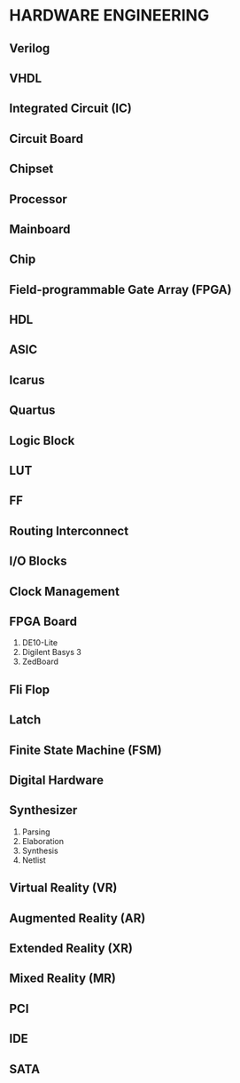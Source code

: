 # HARDWARE ENGINEERING

## Verilog

## VHDL

## Integrated Circuit (IC)

## Circuit Board

## Chipset

## Processor

## Mainboard

## Chip

## Field-programmable Gate Array (FPGA)

## HDL

## ASIC

## Icarus

## Quartus

## Logic Block

## LUT

## FF

## Routing Interconnect

## I/O Blocks

## Clock Management

## FPGA Board

1. DE10-Lite
2. Digilent Basys 3
3. ZedBoard

## Fli Flop

## Latch

## Finite State Machine (FSM)

## Digital Hardware

## Synthesizer

1. Parsing
2. Elaboration
3. Synthesis
4. Netlist

## Virtual Reality (VR)

## Augmented Reality (AR)

## Extended Reality (XR)

## Mixed Reality (MR)

## PCI

## IDE

## SATA